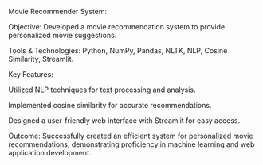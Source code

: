 Movie Recommender System:

Objective: Developed a movie recommendation system to provide personalized movie suggestions.

Tools & Technologies: Python, NumPy, Pandas, NLTK, NLP, Cosine Similarity, Streamlit.

Key Features:

Utilized NLP techniques for text processing and analysis.

Implemented cosine similarity for accurate recommendations.

Designed a user-friendly web interface with Streamlit for easy access.

Outcome: Successfully created an efficient system for personalized movie recommendations, demonstrating proficiency in machine learning and web application development.
